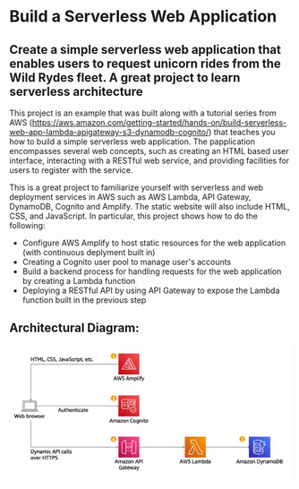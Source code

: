 # Build a Serverless Web Application

## Create a simple serverless web application that enables users to request unicorn rides from the Wild Rydes fleet. A great project to learn serverless architecture 


This project is an example that was built along with a tutorial series from AWS (https://aws.amazon.com/getting-started/hands-on/build-serverless-web-app-lambda-apigateway-s3-dynamodb-cognito/) that teaches you how to build a simple serverless web application. The papplication encompasses several web concepts, such as creating an HTML based user interface, interacting with a RESTful web service, and providing facilities for users to register with the service.

This is a great project to familiarize yourself with serverless and web deployment services in AWS such as AWS Lambda, API Gateway, DynamoDB, Cognito and Amplify. The static website will also include HTML, CSS, and JavaScript. In particular, this project shows how to do the following:


- Configure AWS Amplify to host static resources for the web application (with continuous deplyment built in)
- Creating a Cognito user pool to manage user's accounts
- Build a backend process for handling requests for the web application by creating a Lambda function
- Deploying a RESTful API by using API Gateway to expose the Lambda function built in the previous step

## Architectural Diagram:
![Alt text](reference-architecture.jpg)